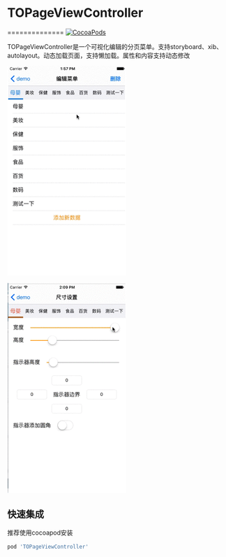 # TOPageViewController
==============
[![CocoaPods](https://img.shields.io/cocoapods/v/TOPageViewController.svg?style=flat)](http://cocoapods.org/?q=name%3ATOPageViewController)

TOPageViewController是一个可视化编辑的分页菜单。支持storyboard、xib、autolayout。动态加载页面，支持懒加载。属性和内容支持动态修改

![image](https://github.com/TonyJR/TOPageViewController/blob/master/1.gif)

![image](https://github.com/TonyJR/TOPageViewController/blob/master/2.gif)

快速集成
------------
推荐使用cocoapod安装
```ruby
pod 'TOPageViewController'
```
